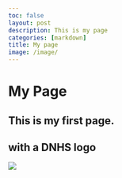 ```yaml
---
toc: false
layout: post
description: This is my page
categories: [markdown]
title: My page
image: /image/
---
```

# My Page

## This is my first page.
## with a DNHS logo
![]({{site.baseurl}}/images/download.jpg)